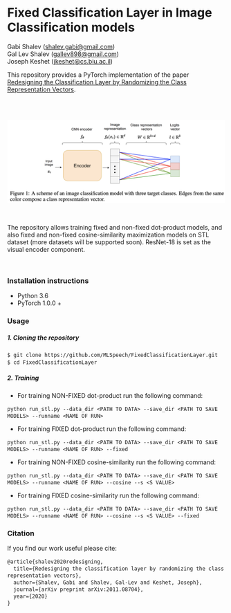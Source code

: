 # Fixed Classification Layer in Image Classification models

Gabi Shalev (shalev.gabi@gmail.com)<br/>
Gal Lev Shalev (gallev898@gmail.com)<br/>
Joseph Keshet (jkeshet@cs.biu.ac.il)<br/>

This repository provides a PyTorch implementation of the paper [Redesigning the Classification Layer by Randomizing the Class Representation Vectors](https://arxiv.org/abs/2011.08704).

<br/><br/>

![Model scheme](https://github.com/MLSpeech/FixedClassificationLayer/blob/main/images/fixed_layer.png)


<br/>

The repository allows training fixed and non-fixed dot-product models, and also fixed and non-fixed cosine-similarity maximization models on STL dataset (more datasets will be supported soon). ResNet-18 is set as the visual encoder component.

<br/>

### Installation instructions
* Python 3.6
* PyTorch 1.0.0 +


### Usage
##### 1. Cloning the repository
```bash
$ git clone https://github.com/MLSpeech/FixedClassificationLayer.git
$ cd FixedClassificationLayer
```

##### 2. Training

* For training NON-FIXED dot-product run the following command:
```
python run_stl.py --data_dir <PATH TO DATA> --save_dir <PATH TO SAVE MODELS> --runname <NAME OF RUN>
```

* For training FIXED dot-product run the following command:
```
python run_stl.py --data_dir <PATH TO DATA> --save_dir <PATH TO SAVE MODELS> --runname <NAME OF RUN> --fixed
```

* For training NON-FIXED cosine-similarity run the following command:
```
python run_stl.py --data_dir <PATH TO DATA> --save_dir <PATH TO SAVE MODELS> --runname <NAME OF RUN> --cosine --s <S VALUE>
```

* For training FIXED cosine-similarity run the following command:
```
python run_stl.py --data_dir <PATH TO DATA> --save_dir <PATH TO SAVE MODELS> --runname <NAME OF RUN> --cosine --s <S VALUE> --fixed
```


### Citation
If you find our work useful please cite:
```
@article{shalev2020redesigning,
  title={Redesigning the classification layer by randomizing the class representation vectors},
  author={Shalev, Gabi and Shalev, Gal-Lev and Keshet, Joseph},
  journal={arXiv preprint arXiv:2011.08704},
  year={2020}
}
```
